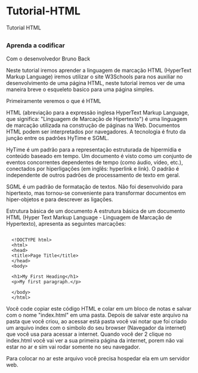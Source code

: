 # Tutorial-HTML
Tutorial HTML

##

### Aprenda a codificar

Com o desenvolvedor Bruno Back

Neste tutorial iremos aprender a linguagem de marcação HTML (HyperText Markup Language) iremos utilizar o site W3Schools para nos auxiliar no desenvolvimento de uma página HTML, neste tutorial iremos ver de uma maneira breve o esqueleto basico para uma página simples.

Primeiramente veremos o que é HTML

HTML (abreviação para a expressão inglesa HyperText Markup Language, que significa: "Linguagem de Marcação de Hipertexto") é uma linguagem de marcação utilizada na construção de páginas na Web. Documentos HTML podem ser interpretados por navegadores. A tecnologia é fruto da junção entre os padrões HyTime e SGML.

HyTime é um padrão para a representação estruturada de hipermídia e conteúdo baseado em tempo. Um documento é visto como um conjunto de eventos concorrentes dependentes de tempo (como áudio, vídeo, etc.), conectados por hiperligações (em inglês: hyperlink e link). O padrão é independente de outros padrões de processamento de texto em geral.

SGML é um padrão de formatação de textos. Não foi desenvolvido para hipertexto, mas tornou-se conveniente para transformar documentos em hiper-objetos e para descrever as ligações.

Estrutura básica de um documento
A estrutura básica de um documento HTML (Hyper Text Markup Language - Linguagem de Marcação de Hypertexto), apresenta as seguintes marcações:

```

  <!DOCTYPE html>
  <html>
  <head>
  <title>Page Title</title>
  </head>
  <body>

  <h1>My First Heading</h1>
  <p>My first paragraph.</p>

  </body>
  </html> 
```
Você code copiar este código HTML e colar em um bloco de notas e salvar com o nome "index.html" em uma pasta.
Depois de salvar este arquivo na pasta que você criou, ao acessar está pasta você vai notar que foi criado um arquivo index com o simbolo do seu browser (Navegador da internet) que você usa para acessar a internet.
Quando você der 2 clique no index.html você vai ver a sua primeira página da internet, porem não vai estar no ar e sim vai rodar somente no seu navegador.

Para colocar no ar este arquivo você precisa hospedar ela em um servidor web.
